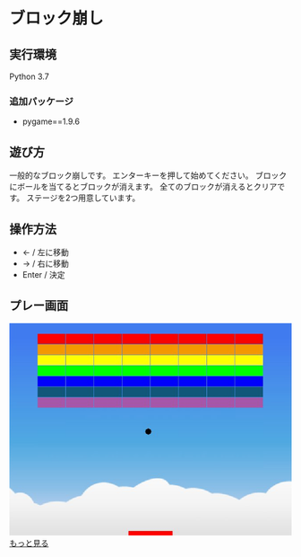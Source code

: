 # ブロック崩し

## 実行環境
Python 3.7
### 追加パッケージ
* pygame==1.9.6

## 遊び方
一般的なブロック崩しです。
エンターキーを押して始めてください。
ブロックにボールを当てるとブロックが消えます。
全てのブロックが消えるとクリアです。
ステージを2つ用意しています。

## 操作方法
* ← / 左に移動
* → / 右に移動
* Enter / 決定

## プレー画面
![play_screen](/screenshot/STAGE1.jpg)  
[もっと見る](/screenshot)